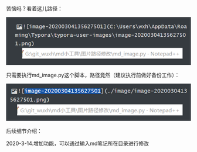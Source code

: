 苦恼吗？看着这儿路径：

![image-20200304135638051](./image/image-20200304135638051.png)

只需要执行md_image.py这个脚本，路径竟然（建议执行前做好备份工作）：

![image-20200304135704755](./image/image-20200304135704755.png)

后续细节介绍：

2020-3-14.增加功能，可以通过输入md笔记所在目录进行修改

